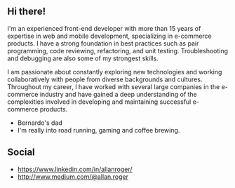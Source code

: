 ## Hi there!

I'm an experienced front-end developer with more than 15 years of expertise in web and mobile development, specializing in e-commerce products. I have a strong foundation in best practices such as pair programming, code reviewing, refactoring, and unit testing. Troubleshooting and debugging are also some of my strongest skills.

I am passionate about constantly exploring new technologies and working collaboratively with people from diverse backgrounds and cultures. Throughout my career, I have worked with several large companies in the e-commerce industry and have gained a deep understanding of the complexities involved in developing and maintaining successful e-commerce products.

* Bernardo's dad
* I'm really into road running, gaming and coffee brewing.

## Social

* https://www.linkedin.com/in/allanroger/
* http://www.medium.com/@allan.roger
